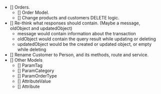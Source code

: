 - [] Orders.
  - [] Order Model.
  - [] Change products and customers DELETE logic.
- [] Re-think what responses should contain.
    (Maybe a message, oldObject and updatedObject)
    - message would contain information about the transaction
    - oldObject would contain the query result while updating or deleting
    - updatedObject would be the created or updated object, or empty while deleting
- [] Rename Customer to Person, and its methods, route and service.
- [] Other Models
  - [] ParamTag
  - [] ParamCategory
  - [] ParamOrderType
  - [] AttributeValue
  - [] Attribute
